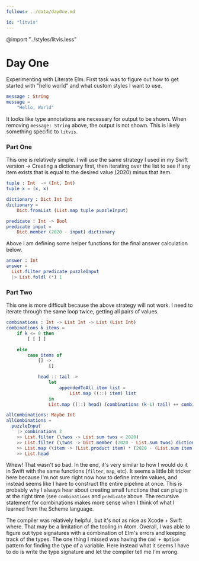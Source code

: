 ```yaml
---
follows: ../data/dayOne.md

id: "litvis"
---
```


@import "../styles/litvis.less"

# Day One

Experimenting with Literate Elm. First task was to figure out how to get started with "hello world" and what custom styles I want to use.

```elm {l r}
message : String
message =
    "Hello, World"
```

It looks like type annotations are necessary for output to be shown. When removing `message: String` above, the output is not shown. This is likely something specific to `litvis`.


### Part One

This one is relatively simple. I will use the same strategy I used in my Swift version -> Creating a dictionary first, then iterating over the list to see if any item exists that is equal to the desired value (2020) minus that item.

```elm {l}
tuple : Int  -> (Int, Int)
tuple x = (x, x)

dictionary : Dict Int Int
dictionary =
    Dict.fromList (List.map tuple puzzleInput)

predicate : Int -> Bool
predicate input =
    Dict.member (2020 - input) dictionary
```

Above I am defining some helper functions for the final answer calculation below.

```elm {l r}
answer : Int
answer =
  List.filter predicate puzzleInput
  |> List.foldl (*) 1
```

### Part Two

This one is more difficult because the above strategy will not work. I need to iterate through the same loop twice, getting all pairs of values.

```elm {l}
combinations : Int -> List Int -> List (List Int)
combinations k items =
    if k <= 0 then
        [ [ ] ]

    else
        case items of
            [] ->
                []

            head :: tail ->
                let
                    appendedToAll item list =
                        List.map ((::) item) list
                in
                List.map ((::) head) (combinations (k-1) tail) ++ combinations k tail
```

```elm {l}
allCombinations: Maybe Int
allCombinations =
  puzzleInput
    |> combinations 2
    >> List.filter (\twos -> List.sum twos < 2020)
    >> List.filter (\twos -> Dict.member (2020 - List.sum twos) dictionary)
    >> List.map (\item -> (List.product item) * (2020 - (List.sum item)))
    >> List.head
```

Whew! That wasn't so bad. In the end, it's very similar to how I would do it in Swift with the same functions (`filter`, `map`, etc). It seems a little bit tricker here because I'm not sure right now how to define interim values, and instead seems like I have to construct the entire pipeline at once. This is probably why I always hear about creating small functions that can plug in at the right time (see `combinations` and `predicate` above. The recursive statement for combinations makes more sense when I think of what I learned from the Scheme language.

The compiler was relatively helpful, but it's not as nice as Xcode + Swift where. That may be a limitation of the tooling in Atom. Overall, I was able to figure out type signatures with a combination of Elm's errors and keeping track of the types. The one thing I missed was having the `Cmd + Option` pattern for finding the type of a variable. Here instead what it seems I have to do is write the type signature and let the compiler tell me I'm wrong.
